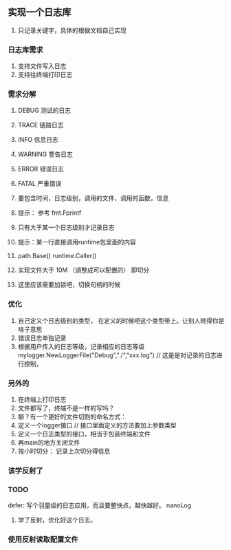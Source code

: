 ## 实现一个日志库
1. 只记录关键字，具体的根据文档自己实现

### 日志库需求
1. 支持文件写入日志
2. 支持往终端打印日志

### 需求分解
1. DEBUG 测试的日志 
2. TRACE 链路日志
3. INFO 信息日志
4. WARNING 警告日志
5. ERROR 错误日志
6. FATAL 严重错误

7. 要包含时间，日志级别，调用的文件，调用的函数，信息
8. 提示： 参考 fmt.Fprintf
9. 只有大于某一个日志级别才记录日志
10. 提示：某一行直接调用runtime包里面的内容
11. path.Base() runtime.Caller()

12. 实现文件大于 10M （调整成可以配置的） 即切分

13. 这里应该需要加锁吧，切换句柄的时候 

### 优化
1. 自己定义个日志级别的类型， 在定义的时候吧这个类型带上。让别人晓得你是啥子意思
2. 错误日志单独记录
3. 根据用户传入的日志等级，记录相应的日志等级   mylogger.NewLoggerFile("Debug","./","xxx.log") // 这是是对记录的日志进行控制，

### 另外的
1. 在终端上打印日志
2. 文件都写了，终端不是一样的写吗？
3. 额？有一个更好的文件切割的命名方式：
4. 定义一个logger接口  // 接口里面定义的方法要加上参数类型
5. 定义一个日志类型的接口，相当于包装终端和文件
6. 再main的地方关闭文件
7. 按小时切分： 记录上次切分得信息

### 该学反射了

### TODO 
defer: 写个羽量级的日志应用，而且要整快点，越快越好。 nanoLog
1. 学了反射，优化好这个日志。

### 使用反射读取配置文件